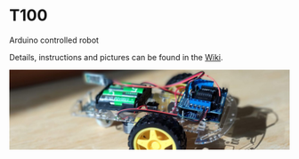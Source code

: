 # T100
Arduino controlled robot

Details, instructions and pictures can be found in the [Wiki](https://github.com/kreier/T100/wiki). 

![Robot](panorama.jpg)
